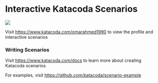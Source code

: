 # Interactive Katacoda Scenarios

[![](http://shields.katacoda.com/katacoda/omarahmed1990/count.svg)](https://www.katacoda.com/omarahmed1990 "Get your profile on Katacoda.com")

Visit https://www.katacoda.com/omarahmed1990 to view the profile and interactive scenarios

### Writing Scenarios
Visit https://www.katacoda.com/docs to learn more about creating Katacoda scenarios

For examples, visit https://github.com/katacoda/scenario-example
